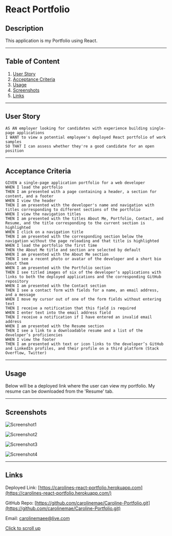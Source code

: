 # React Portfolio
## Description
This application is my Portfolio using React.

---
## Table of Content
1. [User Story](#user-story)
1. [Acceptance Criteria](#acceptance-criteria)
1. [Usage](#usage)
1. [Screenshots](#screenshots)
1. [Links](#links)

---
## User Story
```
AS AN employer looking for candidates with experience building single-page applications
I WANT to view a potential employee's deployed React portfolio of work samples
SO THAT I can assess whether they're a good candidate for an open position
```
---
## Acceptance Criteria
```
GIVEN a single-page application portfolio for a web developer
WHEN I load the portfolio
THEN I am presented with a page containing a header, a section for content, and a footer
WHEN I view the header
THEN I am presented with the developer's name and navigation with titles corresponding to different sections of the portfolio
WHEN I view the navigation titles
THEN I am presented with the titles About Me, Portfolio, Contact, and Resume, and the title corresponding to the current section is highlighted
WHEN I click on a navigation title
THEN I am presented with the corresponding section below the navigation without the page reloading and that title is highlighted
WHEN I load the portfolio the first time
THEN the About Me title and section are selected by default
WHEN I am presented with the About Me section
THEN I see a recent photo or avatar of the developer and a short bio about them
WHEN I am presented with the Portfolio section
THEN I see titled images of six of the developer’s applications with links to both the deployed applications and the corresponding GitHub repository
WHEN I am presented with the Contact section
THEN I see a contact form with fields for a name, an email address, and a message
WHEN I move my cursor out of one of the form fields without entering text
THEN I receive a notification that this field is required
WHEN I enter text into the email address field
THEN I receive a notification if I have entered an invalid email address
WHEN I am presented with the Resume section
THEN I see a link to a downloadable resume and a list of the developer’s proficiencies
WHEN I view the footer
THEN I am presented with text or icon links to the developer’s GitHub and LinkedIn profiles, and their profile on a third platform (Stack Overflow, Twitter) 
```
---
## Usage
Below will be a deployed link where the user can view my portfolio. My resume can be downloaded from the 'Resume' tab.

---
## Screenshots
![Screenshot1](../Caroline-Portfolio/develop/src/images/screenshot-01.jpg)

![Screenshot2](../Caroline-Portfolio/develop/src/images/screenshot-02.jpg)

![Screenshot3](../Caroline-Portfolio/develop/src/images/screenshot-03.jpg)

![Screenshot4](../Caroline-Portfolio/develop/src/images/screenshot-04.jpg)

---
## Links
Deployed Link: [https://carolines-react-portfolio.herokuapp.com](https://carolines-react-portfolio.herokuapp.com/)

GitHub Repo: [https://github.com/carolinemae/Caroline-Portfolio.git](https://github.com/carolinemae/Caroline-Portfolio.git)

Email: [carolinemaee@live.com](mailto:carolinemaee@live.com)

[Click to scroll up](#react-portfolio)
